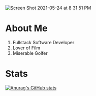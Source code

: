 ![Screen Shot 2021-05-24 at 8 31 51 PM](https://user-images.githubusercontent.com/75280353/119423265-e2d8a380-bcd0-11eb-8ea3-1ed1ae0e411a.png)
<h1>About Me</h1>
<ol>
  <li>Fullstack Software Developer</li>
  <li>Lover of Film</li>
  <li>Miserable Golfer</li>
</ol>
<h1>Stats</h1>

[![Anurag's GitHub stats](https://github-readme-stats.vercel.app/api?username=Will-Watson&count_private=true&show_icons=true&theme=radical)
](https://github.com/anuraghazra/github-readme-stats)

<!--
**Will-Watson/Will-Watson** is a ✨ _special_ ✨ repository because its `README.md` (this file) appears on your GitHub profile.

Here are some ideas to get you started:

- 🔭 I’m currently working on ...
- 🌱 I’m currently learning ...
- 👯 I’m looking to collaborate on ...
- 🤔 I’m looking for help with ...
- 💬 Ask me about ...
- 📫 How to reach me: ...
- 😄 Pronouns: ...
- ⚡ Fun fact: ...
-->
